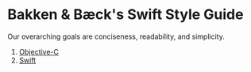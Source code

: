 # Bakken & Bæck's Swift Style Guide

Our overarching goals are conciseness, readability, and simplicity.

1. [Objective-C](ObjC.md)
2. [Swift](Swift.md)

